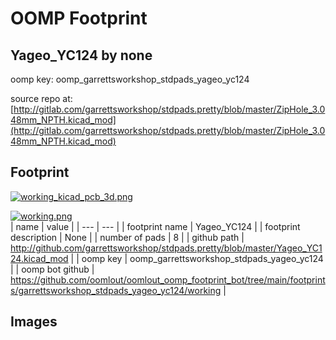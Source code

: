 # OOMP Footprint  
## Yageo_YC124  by none  
  
oomp key: oomp_garrettsworkshop_stdpads_yageo_yc124  
  
source repo at: [http://gitlab.com/garrettsworkshop/stdpads.pretty/blob/master/ZipHole_3.048mm_NPTH.kicad_mod](http://gitlab.com/garrettsworkshop/stdpads.pretty/blob/master/ZipHole_3.048mm_NPTH.kicad_mod)  
## Footprint  
  
[![working_kicad_pcb_3d.png](working_kicad_pcb_3d_600.png)](working_kicad_pcb_3d.png)  
  
[![working.png](working_600.png)](working.png)  
| name | value | 
| --- | --- | 
| footprint name | Yageo_YC124 | 
| footprint description | None | 
| number of pads | 8 | 
| github path | http://github.com/garrettsworkshop/stdpads.pretty/blob/master/Yageo_YC124.kicad_mod | 
| oomp key | oomp_garrettsworkshop_stdpads_yageo_yc124 | 
| oomp bot github | https://github.com/oomlout/oomlout_oomp_footprint_bot/tree/main/footprints/garrettsworkshop_stdpads_yageo_yc124/working | 
## Images  
